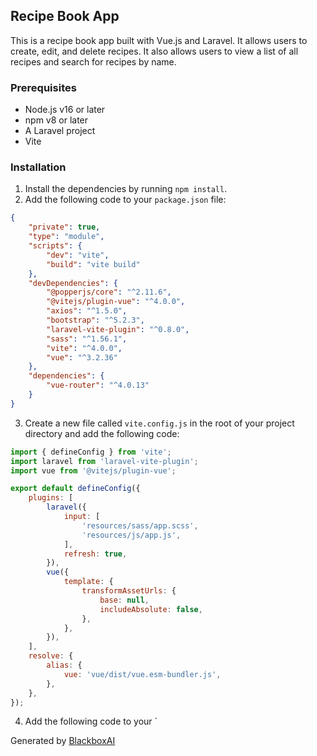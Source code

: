  ## Recipe Book App

This is a recipe book app built with Vue.js and Laravel. It allows users to create, edit, and delete recipes. It also allows users to view a list of all recipes and search for recipes by name. 

### Prerequisites

- Node.js v16 or later
- npm v8 or later
- A Laravel project
- Vite

### Installation

1. Install the dependencies by running `npm install`.
2. Add the following code to your `package.json` file:

```json
{
    "private": true,
    "type": "module",
    "scripts": {
        "dev": "vite",
        "build": "vite build"
    },
    "devDependencies": {
        "@popperjs/core": "^2.11.6",
        "@vitejs/plugin-vue": "^4.0.0",
        "axios": "^1.5.0",
        "bootstrap": "^5.2.3",
        "laravel-vite-plugin": "^0.8.0",
        "sass": "^1.56.1",
        "vite": "^4.0.0",
        "vue": "^3.2.36"
    },
    "dependencies": {
        "vue-router": "^4.0.13"
    }
}
```

3. Create a new file called `vite.config.js` in the root of your project directory and add the following code:

```js
import { defineConfig } from 'vite';
import laravel from 'laravel-vite-plugin';
import vue from '@vitejs/plugin-vue';

export default defineConfig({
    plugins: [
        laravel({
            input: [
                'resources/sass/app.scss',
                'resources/js/app.js',
            ],
            refresh: true,
        }),
        vue({
            template: {
                transformAssetUrls: {
                    base: null,
                    includeAbsolute: false,
                },
            },
        }),
    ],
    resolve: {
        alias: {
            vue: 'vue/dist/vue.esm-bundler.js',
        },
    },
});
```

4. Add the following code to your `

Generated by [BlackboxAI](https://www.useblackbox.ai)